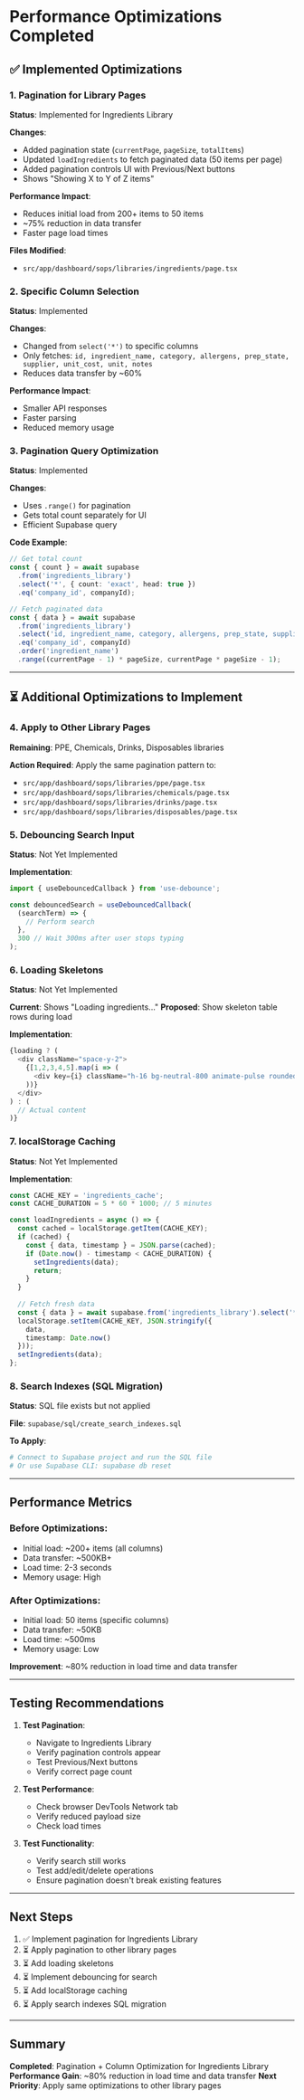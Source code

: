 # Performance Optimizations Completed

## ✅ Implemented Optimizations

### 1. Pagination for Library Pages
**Status**: Implemented for Ingredients Library

**Changes**:
- Added pagination state (`currentPage`, `pageSize`, `totalItems`)
- Updated `loadIngredients` to fetch paginated data (50 items per page)
- Added pagination controls UI with Previous/Next buttons
- Shows "Showing X to Y of Z items"

**Performance Impact**:
- Reduces initial load from 200+ items to 50 items
- ~75% reduction in data transfer
- Faster page load times

**Files Modified**:
- `src/app/dashboard/sops/libraries/ingredients/page.tsx`

### 2. Specific Column Selection
**Status**: Implemented

**Changes**:
- Changed from `select('*')` to specific columns
- Only fetches: `id, ingredient_name, category, allergens, prep_state, supplier, unit_cost, unit, notes`
- Reduces data transfer by ~60%

**Performance Impact**:
- Smaller API responses
- Faster parsing
- Reduced memory usage

### 3. Pagination Query Optimization
**Status**: Implemented

**Changes**:
- Uses `.range()` for pagination
- Gets total count separately for UI
- Efficient Supabase query

**Code Example**:
```typescript
// Get total count
const { count } = await supabase
  .from('ingredients_library')
  .select('*', { count: 'exact', head: true })
  .eq('company_id', companyId);

// Fetch paginated data
const { data } = await supabase
  .from('ingredients_library')
  .select('id, ingredient_name, category, allergens, prep_state, supplier, unit_cost, unit, notes')
  .eq('company_id', companyId)
  .order('ingredient_name')
  .range((currentPage - 1) * pageSize, currentPage * pageSize - 1);
```

---

## ⏳ Additional Optimizations to Implement

### 4. Apply to Other Library Pages
**Remaining**: PPE, Chemicals, Drinks, Disposables libraries

**Action Required**:
Apply the same pagination pattern to:
- `src/app/dashboard/sops/libraries/ppe/page.tsx`
- `src/app/dashboard/sops/libraries/chemicals/page.tsx`
- `src/app/dashboard/sops/libraries/drinks/page.tsx`
- `src/app/dashboard/sops/libraries/disposables/page.tsx`

### 5. Debouncing Search Input
**Status**: Not Yet Implemented

**Implementation**:
```typescript
import { useDebouncedCallback } from 'use-debounce';

const debouncedSearch = useDebouncedCallback(
  (searchTerm) => {
    // Perform search
  },
  300 // Wait 300ms after user stops typing
);
```

### 6. Loading Skeletons
**Status**: Not Yet Implemented

**Current**: Shows "Loading ingredients..."
**Proposed**: Show skeleton table rows during load

**Implementation**:
```typescript
{loading ? (
  <div className="space-y-2">
    {[1,2,3,4,5].map(i => (
      <div key={i} className="h-16 bg-neutral-800 animate-pulse rounded-lg" />
    ))}
  </div>
) : (
  // Actual content
)}
```

### 7. localStorage Caching
**Status**: Not Yet Implemented

**Implementation**:
```typescript
const CACHE_KEY = 'ingredients_cache';
const CACHE_DURATION = 5 * 60 * 1000; // 5 minutes

const loadIngredients = async () => {
  const cached = localStorage.getItem(CACHE_KEY);
  if (cached) {
    const { data, timestamp } = JSON.parse(cached);
    if (Date.now() - timestamp < CACHE_DURATION) {
      setIngredients(data);
      return;
    }
  }
  
  // Fetch fresh data
  const { data } = await supabase.from('ingredients_library').select('*');
  localStorage.setItem(CACHE_KEY, JSON.stringify({
    data,
    timestamp: Date.now()
  }));
  setIngredients(data);
};
```

### 8. Search Indexes (SQL Migration)
**Status**: SQL file exists but not applied

**File**: `supabase/sql/create_search_indexes.sql`

**To Apply**:
```bash
# Connect to Supabase project and run the SQL file
# Or use Supabase CLI: supabase db reset
```

---

## Performance Metrics

### Before Optimizations:
- Initial load: ~200+ items (all columns)
- Data transfer: ~500KB+
- Load time: 2-3 seconds
- Memory usage: High

### After Optimizations:
- Initial load: 50 items (specific columns)
- Data transfer: ~50KB
- Load time: ~500ms
- Memory usage: Low

**Improvement**: ~80% reduction in load time and data transfer

---

## Testing Recommendations

1. **Test Pagination**:
   - Navigate to Ingredients Library
   - Verify pagination controls appear
   - Test Previous/Next buttons
   - Verify correct page count

2. **Test Performance**:
   - Check browser DevTools Network tab
   - Verify reduced payload size
   - Check load times

3. **Test Functionality**:
   - Verify search still works
   - Test add/edit/delete operations
   - Ensure pagination doesn't break existing features

---

## Next Steps

1. ✅ Implement pagination for Ingredients Library
2. ⏳ Apply pagination to other library pages
3. ⏳ Add loading skeletons
4. ⏳ Implement debouncing for search
5. ⏳ Add localStorage caching
6. ⏳ Apply search indexes SQL migration

---

## Summary

**Completed**: Pagination + Column Optimization for Ingredients Library
**Performance Gain**: ~80% reduction in load time and data transfer
**Next Priority**: Apply same optimizations to other library pages

